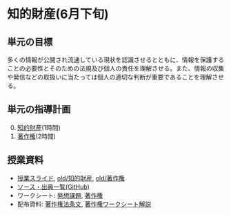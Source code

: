 # 知的財産(6月下旬)
## 単元の目標
多くの情報が公開され流通している現状を認識させるとともに、情報を保護することの必要性とそのための法規及び個人の責任を理解させる。また、情報の収集や発信などの取扱いに当たっては個人の適切な判断が重要であることを理解させる。

## 単元の指導計画
0. [知的財産](ip.md)(1時間)
0. [著作権](copyright.md)(2時間)

## 授業資料
- [授業スライド](http://saireya.github.io/slide-ip/slide-ip.tex.xml), [old/知的財産](http://www.slideshare.net/saireya/ss-51971813), [old/著作権](http://www.slideshare.net/saireya/ss-51971964)
- [ソース・出典一覧(GitHub)](https://github.com/saireya/slide-ip)
- ワークシート: [発想課題](https://www.dropbox.com/s/3r464jjpk894zeo/%E7%9F%A5%E8%B2%A1%E3%82%B0%E3%83%AB%E3%83%BC%E3%83%97%E3%83%AF%E3%83%BC%E3%82%AF%E8%AA%B2%E9%A1%8C_idea.docx?dl=0), [著作権](https://www.dropbox.com/s/bdk9emnliirbllp/%E8%91%97%E4%BD%9C%E6%A8%A9%E6%B3%95%E3%82%B0%E3%83%AB%E3%83%BC%E3%83%97%E3%83%AF%E3%83%BC%E3%82%AF%E8%AA%B2%E9%A1%8C.docx?dl=0)
- 配布資料: [著作権法条文](https://www.dropbox.com/s/wtq6kbtzmib9ugi/%E8%91%97%E4%BD%9C%E6%A8%A9%E6%B3%95%E6%9D%A1%E6%96%87.docx?dl=0), [著作権ワークシート解説](https://www.dropbox.com/s/6kfgy10x7tbwej1/%E8%91%97%E4%BD%9C%E6%A8%A9%E6%B3%95%E3%82%B0%E3%83%AB%E3%83%BC%E3%83%97%E3%83%AF%E3%83%BC%E3%82%AF%E8%AA%B2%E9%A1%8C_%E8%A7%A3%E8%AA%AC.docx?dl=0)
